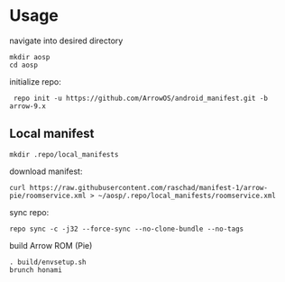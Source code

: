 Usage
=====
navigate into desired directory
    
    mkdir aosp
    cd aosp
    
initialize repo:

     repo init -u https://github.com/ArrowOS/android_manifest.git -b arrow-9.x


Local manifest
---------------
       
    mkdir .repo/local_manifests
    
download manifest: 

    curl https://raw.githubusercontent.com/raschad/manifest-1/arrow-pie/roomservice.xml > ~/aosp/.repo/local_manifests/roomservice.xml

sync repo:

    repo sync -c -j32 --force-sync --no-clone-bundle --no-tags

build Arrow ROM (Pie)

    . build/envsetup.sh
    brunch honami
